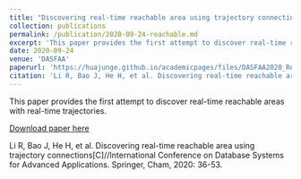 ```yaml
---
title: "Discovering real-time reachable area using trajectory connections"
collection: publications
permalink: /publication/2020-09-24-reachable.md
excerpt: 'This paper provides the first attempt to discover real-time reachable areas with real-time trajectories.'
date: 2020-09-24
venue: 'DASFAA'
paperurl: 'https://huajunge.github.io/academicpages/files/DASFAA2020_ReachableArea.pdf'
citation: 'Li R, Bao J, He H, et al. Discovering real-time reachable area using trajectory connections[C]//International Conference on Database Systems for Advanced Applications. Springer, Cham, 2020: 36-53.'
---
```

This paper provides the first attempt to discover real-time reachable areas with real-time trajectories.

[Download paper here](https://huajunge.github.io/academicpages/files/DASFAA2020_ReachableArea.pdf)

Li R, Bao J, He H, et al. Discovering real-time reachable area using trajectory connections[C]//International Conference on Database Systems for Advanced Applications. Springer, Cham, 2020: 36-53.